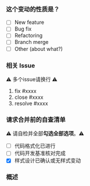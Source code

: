 ### 这个变动的性质是？
- [ ] New feature
- [ ] Bug fix
- [ ] Refactoring
- [ ] Branch merge
- [ ] Other (about what?)
### 相关 Issue
⚠️ 多个issue请换行 ⚠️
1. fix #xxxx  
2. close #xxxx
3. resolve #xxxx
### 请求合并前的自查清单

⚠️ 请自检并全部**勾选全部选项**。⚠️

- [ ] 代码格式化已进行
- [ ] 代码开发基准核对完成
- [X] 样式设计已确认或无样式变动
 
### 概述

